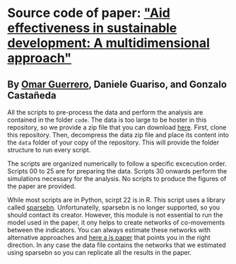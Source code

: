 # Source code of paper: ["Aid effectiveness in sustainable development: A multidimensional approach"](https://doi.org/10.1016/j.worlddev.2023.106256)

## By [Omar Guerrero](https://oguerr.com), Daniele Guariso, and Gonzalo Castañeda

All the scripts to pre-process the data and perform the analysis are contained in the folder `code`. The data is too large to be hoster in this repository, so we provide a zip file that you can download [here](https://www.dropbox.com/scl/fo/4kg6svoyo65qpimozekbl/AOiYdZOlndUrfm1otQ5jUo0?rlkey=0866hyu5mkb4df79bgvcvjkmp&dl=0). 
First, clone this repository.
Then, decompress the data zip file and place its content into the `data` folder of your copy of the repository. This will provide the folder structure to run every script.

The scripts are organized numerically to follow a specific excecution order.
Scripts 00 to 25 are for preparing the data.
Scripts 30 onwards perform the simulations necessary for the analysis.
No scripts to produce the figures of the paper are provided.

While most scripts are in Python, scirpt 22 is in R.
This script uses a library called [sparsebn](https://github.com/itsrainingdata/sparsebn).
Unfortunatelly, sparsebn is no longer supported, so you should contact its creator.
However, this module is not essential to run the model used in the paper, it ony helps to create networks of co-movements between the indicators.
You can always estimate these networks with alternative approaches and [here a is paper](https://doi.org/10.1016/j.im.2020.103342) that points you in the right direction.
In any case the data file contains the networks that we estimated using sparsebn so you can replicate all the results in the paper.


